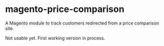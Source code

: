 # magento-price-comparison
A Magento module to track customers redirected from a price comparison site.

Not usable yet.
First working version in process.
